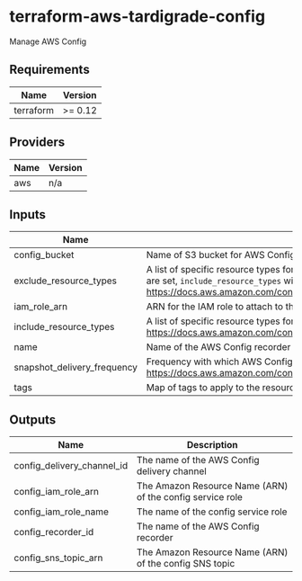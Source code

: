 # terraform-aws-tardigrade-config

Manage AWS Config


<!-- BEGIN TFDOCS -->
## Requirements

| Name | Version |
|------|---------|
| terraform | >= 0.12 |

## Providers

| Name | Version |
|------|---------|
| aws | n/a |

## Inputs

| Name | Description | Type | Default | Required |
|------|-------------|------|---------|:--------:|
| config\_bucket | Name of S3 bucket for AWS Config inventory; bucket must already exist | `string` | n/a | yes |
| exclude\_resource\_types | A list of specific resource types for AWS Config to not records changes to. This variable is mutually exclusive from `include_resource_types` and if both are set, `include_resource_types` will take priority. See AWS documenation for types https://docs.aws.amazon.com/config/latest/APIReference/API_ResourceIdentifier.html#config-Type-ResourceIdentifier-resourceType | `list(string)` | `[]` | no |
| iam\_role\_arn | ARN for the IAM role to attach to the config recorder. If blank, a minimal role will be created | `string` | `null` | no |
| include\_resource\_types | A list of specific resource types for AWS Config to records changes to. See AWS documenation for types https://docs.aws.amazon.com/config/latest/APIReference/API_ResourceIdentifier.html#config-Type-ResourceIdentifier-resourceType | `list(string)` | `[]` | no |
| name | Name of the AWS Config recorder | `string` | `"default"` | no |
| snapshot\_delivery\_frequency | Frequency with which AWS Config recurringly delivers configuration snapshots, see <https://docs.aws.amazon.com/config/latest/APIReference/API_ConfigSnapshotDeliveryProperties.html#API_ConfigSnapshotDeliveryProperties_Contents> | `string` | `"TwentyFour_Hours"` | no |
| tags | Map of tags to apply to the resources | `map(string)` | `{}` | no |

## Outputs

| Name | Description |
|------|-------------|
| config\_delivery\_channel\_id | The name of the AWS Config delivery channel |
| config\_iam\_role\_arn | The Amazon Resource Name (ARN) of the config service role |
| config\_iam\_role\_name | The name of the config service role |
| config\_recorder\_id | The name of the AWS Config recorder |
| config\_sns\_topic\_arn | The Amazon Resource Name (ARN) of the config SNS topic |

<!-- END TFDOCS -->
